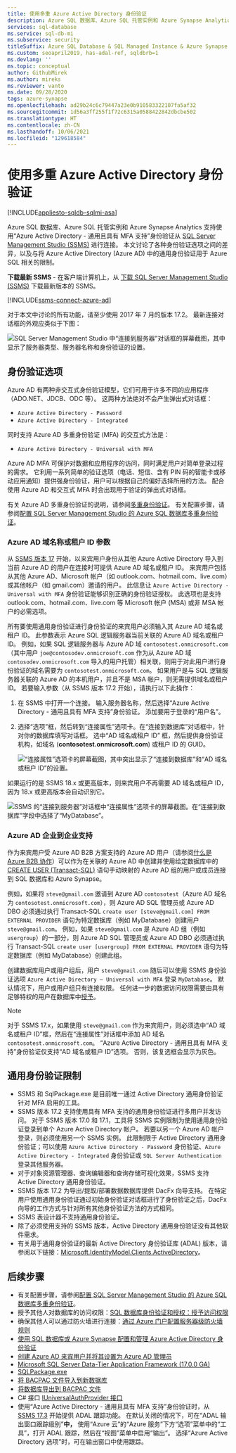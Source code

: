 ```yaml
---
title: 使用多重 Azure Active Directory 身份验证
description: Azure SQL 数据库、Azure SQL 托管实例和 Azure Synapse Analytics 支持使用 Active Directory 通用身份验证从 SQL Server Management Studio (SSMS) 进行连接。
services: sql-database
ms.service: sql-db-mi
ms.subservice: security
titleSuffix: Azure SQL Database & SQL Managed Instance & Azure Synapse Analytics
ms.custom: seoapril2019, has-adal-ref, sqldbrb=1
ms.devlang: ''
ms.topic: conceptual
author: GithubMirek
ms.author: mireks
ms.reviewer: vanto
ms.date: 09/28/2020
tags: azure-synapse
ms.openlocfilehash: ad29b24c6c79447a23e0b910583322107fa5af32
ms.sourcegitcommit: 1d56a3ff255f1f72c6315a0588422842dbcbe502
ms.translationtype: HT
ms.contentlocale: zh-CN
ms.lasthandoff: 10/06/2021
ms.locfileid: "129618584"
---
```

# <a name="using-multi-factor-azure-active-directory-authentication"></a>使用多重 Azure Active Directory 身份验证
[!INCLUDE[appliesto-sqldb-sqlmi-asa](../includes/appliesto-sqldb-sqlmi-asa.md)]

Azure SQL 数据库、Azure SQL 托管实例和 Azure Synapse Analytics 支持使用“Azure Active Directory - 通用且具有 MFA 支持”身份验证从 [SQL Server Management Studio (SSMS)](/sql/ssms/download-sql-server-management-studio-ssms) 进行连接。 本文讨论了各种身份验证选项之间的差异，以及与将 Azure Active Directory (Azure AD) 中的通用身份验证用于 Azure SQL 相关的限制。

**下载最新 SSMS** - 在客户端计算机上，从 [下载 SQL Server Management Studio (SSMS)](/sql/ssms/download-sql-server-management-studio-ssms) 下载最新版本的 SSMS。 

[!INCLUDE[ssms-connect-azure-ad](../includes/ssms-connect-azure-ad.md)]


对于本文中讨论的所有功能，请至少使用 2017 年 7 月的版本 17.2。 最新连接对话框的外观应类似于下图：

  ![SQL Server Management Studio 中“连接到服务器”对话框的屏幕截图，其中显示了服务器类型、服务器名称和身份验证的设置。](./media/authentication-mfa-ssms-overview/1mfa-universal-connect.png)

## <a name="authentication-options"></a>身份验证选项

Azure AD 有两种非交互式身份验证模型，它们可用于许多不同的应用程序（ADO.NET、JDCB、ODC 等）。 这两种方法绝对不会产生弹出式对话框：

- `Azure Active Directory - Password`
- `Azure Active Directory - Integrated`

同时支持 Azure AD 多重身份验证 (MFA) 的交互式方法是： 

- `Azure Active Directory - Universal with MFA`

Azure AD MFA 可保护对数据和应用程序的访问，同时满足用户对简单登录过程的需求。 它利用一系列简单的验证选项（电话、短信、含有 PIN 码的智能卡或移动应用通知）提供强身份验证，用户可以根据自己的偏好选择所用的方法。 配合使用 Azure AD 和交互式 MFA 时会出现用于验证的弹出式对话框。

有关 Azure AD 多重身份验证的说明，请参阅[多重身份验证](../../active-directory/authentication/concept-mfa-howitworks.md)。
有关配置步骤，请参阅[配置 SQL Server Management Studio 的 Azure SQL 数据库多重身份验证](authentication-mfa-ssms-configure.md)。

### <a name="azure-ad-domain-name-or-tenant-id-parameter"></a>Azure AD 域名称或租户 ID 参数

从 [SSMS 版本 17](/sql/ssms/download-sql-server-management-studio-ssms) 开始，以来宾用户身份从其他 Azure Active Directory 导入到当前 Azure AD 的用户在连接时可提供 Azure AD 域名或租户 ID。 来宾用户包括从其他 Azure AD、Microsoft 帐户（如 outlook.com、hotmail.com、live.com）或其他帐户（如 gmail.com）邀请的用户。 此信息让 `Azure Active Directory - Universal with MFA` 身份验证能够识别正确的身份验证授权。 此选项也是支持 outlook.com、hotmail.com、live.com 等 Microsoft 帐户 (MSA) 或非 MSA 帐户的必需选项。 

所有要使用通用身份验证进行身份验证的来宾用户必须输入其 Azure AD 域名或租户 ID。 此参数表示 Azure SQL 逻辑服务器当前关联的 Azure AD 域名或租户 ID。 例如，如果 SQL 逻辑服务器与 Azure AD 域 `contosotest.onmicrosoft.com`（其中用户 `joe@contosodev.onmicrosoft.com` 作为从 Azure AD 域 `contosodev.onmicrosoft.com` 导入的用户托管）相关联，则用于对此用户进行身份验证的域名需要为 `contosotest.onmicrosoft.com`。 如果用户是与 SQL 逻辑服务器关联的 Azure AD 的本机用户，并且不是 MSA 帐户，则无需提供域名或租户 ID。 若要输入参数（从 SSMS 版本 17.2 开始），请执行以下此操作：


1. 在 SSMS 中打开一个连接。 输入服务器名称，然后选择“Azure Active Directory - 通用且具有 MFA 支持”身份验证。 添加要用于登录的“用户名”。
1. 选择“选项”框，然后转到“连接属性”选项卡。在“连接到数据库”对话框中，针对你的数据库填写对话框。 选中“AD 域名或租户 ID”  框，然后提供身份验证机构，如域名 (**contosotest.onmicrosoft.com**) 或租户 ID 的 GUID。 

   ![“连接属性”选项卡的屏幕截图，其中突出显示了“连接到数据库”和“AD 域名或租户 ID”的设置。](./media/authentication-mfa-ssms-overview/mfa-tenant-ssms.png)

如果运行的是 SSMS 18.x 或更高版本，则来宾用户不再需要 AD 域名或租户 ID，因为 18.x 或更高版本会自动识别它。

   ![SSMS 的“连接到服务器”对话框中“连接属性”选项卡的屏幕截图。在“连接到数据库”字段中选择了“MyDatabase”。](./media/authentication-mfa-ssms-overview/mfa-no-tenant-ssms.png)

### <a name="azure-ad-business-to-business-support"></a>Azure AD 企业到企业支持

作为来宾用户受 Azure AD B2B 方案支持的 Azure AD 用户（请参阅[什么是 Azure B2B 协作](../../active-directory/external-identities/what-is-b2b.md)）可以作为在关联的 Azure AD 中创建并使用给定数据库中的 [CREATE USER (Transact-SQL)](/sql/t-sql/statements/create-user-transact-sql) 语句手动映射的 Azure AD 组的用户或成员连接到 SQL 数据库和 Azure Synapse。 

例如，如果将 `steve@gmail.com` 邀请到 Azure AD `contosotest`（Azure AD 域名为 `contosotest.onmicrosoft.com`），则 Azure AD SQL 管理员或 Azure AD DBO 必须通过执行 Transact-SQL `create user [steve@gmail.com] FROM EXTERNAL PROVIDER` 语句为特定数据库（例如 MyDatabase）创建用户 `steve@gmail.com`。 例如，如果 `steve@gmail.com` 是 Azure AD 组（例如 `usergroup`）的一部分，则 Azure AD SQL 管理员或 Azure AD DBO 必须通过执行 Transact-SQL `create user [usergroup] FROM EXTERNAL PROVIDER` 语句为特定数据库（例如 MyDatabase）创建此组。 

创建数据库用户或用户组后，用户 `steve@gmail.com` 随后可以使用 SSMS 身份验证选项 `Azure Active Directory – Universal with MFA` 登录 `MyDatabase`。 默认情况下，用户或用户组只有连接权限。 任何进一步的数据访问权限需要由具有足够特权的用户在数据库中[授予](/sql/t-sql/statements/grant-transact-sql)。 

> [!NOTE]
> 对于 SSMS 17.x，如果使用 `steve@gmail.com` 作为来宾用户，则必须选中“AD 域名或租户 ID”框，然后在“连接属性”对话框中添加 AD 域名 `contosotest.onmicrosoft.com`。 “Azure Active Directory - 通用且具有 MFA 支持”身份验证仅支持“AD 域名或租户 ID”选项。 否则，该复选框会显示为灰色。

## <a name="universal-authentication-limitations"></a>通用身份验证限制

- SSMS 和 SqlPackage.exe 是目前唯一通过 Active Directory 通用身份验证针对 MFA 启用的工具。
- SSMS 版本 17.2 支持使用具有 MFA 支持的通用身份验证进行多用户并发访问。 对于 SSMS 版本 17.0 和 17.1，工具将 SSMS 实例限制为使用通用身份验证登录到单个 Azure Active Directory 帐户。 若要以另一个 Azure AD 帐户登录，则必须使用另一个 SSMS 实例。 此限制限于 Active Directory 通用身份验证；可以使用 `Azure Active Directory - Password` 身份验证、`Azure Active Directory - Integrated` 身份验证或 `SQL Server Authentication` 登录其他服务器。
- 对于对象资源管理器、查询编辑器和查询存储可视化效果，SSMS 支持 Active Directory 通用身份验证。
- SSMS 版本 17.2 为导出/提取/部署数据数据库提供 DacFx 向导支持。 在特定用户使用通用身份验证通过初始身份验证对话框进行了身份验证之后，DacFx 向导的工作方式与针对所有其他身份验证方法的方式相同。
- SSMS 表设计器不支持通用身份验证。
- 除了必须使用支持的 SSMS 版本，Active Directory 通用身份验证没有其他软件需求。  
- 有关用于通用身份验证的最新 Active Directory 身份验证库 (ADAL) 版本，请参阅以下链接：[Microsoft.IdentityModel.Clients.ActiveDirectory](https://www.nuget.org/packages/Microsoft.IdentityModel.Clients.ActiveDirectory/)。  

## <a name="next-steps"></a>后续步骤

- 有关配置步骤，请参阅[配置 SQL Server Management Studio 的 Azure SQL 数据库多重身份验证](authentication-mfa-ssms-configure.md)。
- 授予其他人对数据库的访问权限：[SQL 数据库身份验证和授权：授予访问权限](logins-create-manage.md)  
- 确保其他人可以通过防火墙进行连接：[通过 Azure 门户配置服务器级防火墙规则](firewall-configure.md)  
- [使用 SQL 数据库或 Azure Synapse 配置和管理 Azure Active Directory 身份验证](authentication-aad-configure.md)
- [创建 Azure AD 来宾用户并将其设置为 Azure AD 管理员](authentication-aad-guest-users.md) 
- [Microsoft SQL Server Data-Tier Application Framework (17.0.0 GA)](https://www.microsoft.com/download/details.aspx?id=55088)  
- [SQLPackage.exe](/sql/tools/sqlpackage)  
- [将 BACPAC 文件导入到新数据库](database-import.md)  
- [将数据库导出到 BACPAC 文件](database-export.md)  
- C# 接口 [IUniversalAuthProvider 接口](/dotnet/api/microsoft.sqlserver.dac.iuniversalauthprovider)  
- 使用“Azure Active Directory - 通用且具有 MFA 支持”身份验证时，从 [SSMS 17.3](/sql/ssms/download-sql-server-management-studio-ssms) 开始提供 ADAL 跟踪功能。 在默认关闭的情况下，可在“ADAL 输出窗口跟踪级别”**中，** 使用“Azure 云”的“Azure 服务”下方“选项”菜单中的“工具”，打开 ADAL 跟踪，然后在“视图”菜单中启用“输出”。 选择“Azure Active Directory 选项”时，可在输出窗口中使用跟踪。